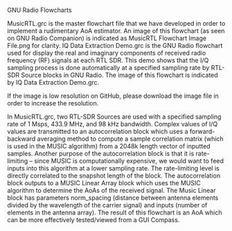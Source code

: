 GNU Radio Flowcharts

MusicRTL.grc is the master flowchart file that we have developed in order to implement a rudimentary AoA estimator. An image of this flowchart (as seen on GNU Radio Companion) is indicated as MusicRTL Flowchart Image File.png for clarity. IQ Data Extraction Demo.grc is the GNU Radio flowchart used for display the real and imaginary components of received radio frequency (RF) signals at each RTL SDR. This demo shows that the I/Q sampling process is done automatically at a specified sampling rate by RTL-SDR Source blocks in GNU Radio. The image of this flowchart is indicated by IQ Data Extraction Demo.grc. 

If the image is low resolution on GitHub, please download the image file in order to increase the resolution.

In MusicRTL.grc, two RTL-SDR Sources are used with a specified sampling rate of 1 Msps, 433.9 MHz, and 98 kHz bandwidth. Complex values of I/Q values are transmitted to an autocorrelation block which uses a forward-backward averaging method to compute a sample correlation matrix (which is used in the MUSIC algorithm) from a 2048k length vector of inputted samples. Another purpose of the autocorrelation block is that it is rate-limiting – since MUSIC is computationally expensive, we would want to feed inputs into this algorithm at a lower sampling rate. The rate-limiting level is directly correlated to the snapshot length of the block. The autocorrelation block outputs to a MUSIC Linear Array block which uses the MUSIC algorithm to determine the AoAs of the received signal. The Music Linear block has parameters norm_spacing (distance between antenna elements divided by the wavelength of the carrier signal) and inputs (number of elements in the antenna array). The result of this flowchart is an AoA which can be more effectively tested/viewed from a GUI Compass. 
